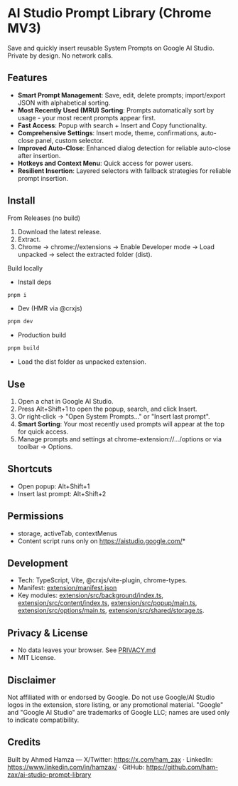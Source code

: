 # AI Studio Prompt Library (Chrome MV3)

Save and quickly insert reusable System Prompts on Google AI Studio. Private by design. No network calls.

## Features

- **Smart Prompt Management**: Save, edit, delete prompts; import/export JSON with alphabetical sorting.
- **Most Recently Used (MRU) Sorting**: Prompts automatically sort by usage - your most recent prompts appear first.
- **Fast Access**: Popup with search + Insert and Copy functionality.
- **Comprehensive Settings**: Insert mode, theme, confirmations, auto-close panel, custom selector.
- **Improved Auto-Close**: Enhanced dialog detection for reliable auto-close after insertion.
- **Hotkeys and Context Menu**: Quick access for power users.
- **Resilient Insertion**: Layered selectors with fallback strategies for reliable prompt insertion.

## Install

From Releases (no build)

1. Download the latest release.
2. Extract.
3. Chrome → chrome://extensions → Enable Developer mode → Load unpacked → select the extracted folder (dist).

Build locally

- Install deps

```bash
pnpm i
```

- Dev (HMR via @crxjs)

```bash
pnpm dev
```

- Production build

```bash
pnpm build
```

- Load the dist folder as unpacked extension.

## Use

1. Open a chat in Google AI Studio.
2. Press Alt+Shift+1 to open the popup, search, and click Insert.
3. Or right‑click → "Open System Prompts…" or "Insert last prompt".
4. **Smart Sorting**: Your most recently used prompts will appear at the top for quick access.
5. Manage prompts and settings at chrome-extension://…/options or via toolbar → Options.

## Shortcuts

- Open popup: Alt+Shift+1
- Insert last prompt: Alt+Shift+2

## Permissions

- storage, activeTab, contextMenus
- Content script runs only on https://aistudio.google.com/*

## Development

- Tech: TypeScript, Vite, @crxjs/vite-plugin, chrome-types.
- Manifest: [extension/manifest.json](extension/manifest.json)
- Key modules: [extension/src/background/index.ts](extension/src/background/index.ts), [extension/src/content/index.ts](extension/src/content/index.ts), [extension/src/popup/main.ts](extension/src/popup/main.ts), [extension/src/options/main.ts](extension/src/options/main.ts), [extension/src/shared/storage.ts](extension/src/shared/storage.ts).

## Privacy & License

- No data leaves your browser. See [PRIVACY.md](PRIVACY.md)
- MIT License.

## Disclaimer

Not affiliated with or endorsed by Google. Do not use Google/AI Studio logos in the extension, store listing, or any promotional material. "Google" and "Google AI Studio" are trademarks of Google LLC; names are used only to indicate compatibility.


## Credits


Built by Ahmed Hamza — X/Twitter: https://x.com/ham_zax · LinkedIn: https://www.linkedin.com/in/hamzax/ · GitHub: https://github.com/ham-zax/ai-studio-prompt-library